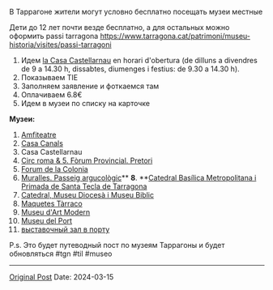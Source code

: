 В Таррагоне жители могут условно бесплатно посещать музеи местные

Дети до 12 лет почти везде бесплатно, а для остальных можно оформить passi tarragona https://www.tarragona.cat/patrimoni/museu-historia/visites/passi-tarragoni
1. Идем [la Casa Castellarnau](https://maps.app.goo.gl/Suf9h4gFzNhCWjYf7?g_st=ic) en horari d'obertura (de dilluns a divendres de 9 a 14.30 h, dissabtes, diumenges i festius: de 9.30 a 14.30 h). 
2. Показываем TIE
3. Заполняем заявление и фоткаемся там
4. Оплачиваем 6.8€
5. Идем в музеи по списку на карточке

**Музеи:**
1. [Amfiteatre](1994.md)
2. [Casa Canals](2116.md)
3. Casa Castellarnau
4. [Circ roma & 5. Fòrum Provincial. Pretori](2016.md)
6. [Forum de la Colonia](2187.md)
7. [Muralles. Passeig argucològic](2161.md)**
**8**. **[Catedral Basílica Metropolitana i Primada de Santa Tecla de Tarragona](1982.md)
9. [Catedral, Museu Diocesà i Museu Biblic](2136.md)
10. [Maquetes Tàrraco](2883.md)
11. [Museu d'Art Modern](2223.md)
12. [Museu del Port](1261.md)
13. [выставочный зал в порту](1271.md) 

P.s. Это будет путеводный пост по музеям Таррагоны и будет обновляться
#tgn #til #museo

---
[Original Post](https://t.me/lev2tarragona/1980)
Date: 2024-03-15
